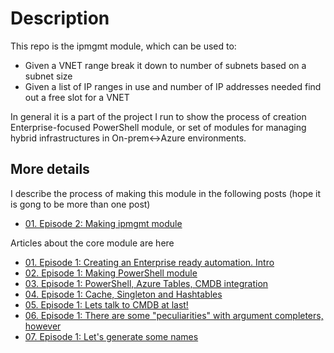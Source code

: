 # Description

This repo is the ipmgmt module, which can be used to:

- Given a VNET range break it down to number of subnets based on a subnet size
- Given a list of IP ranges in use and  number of IP addresses needed find out a free slot for a VNET

In general it is a part of the project I run to show the process of creation Enterprise-focused PowerShell module, or set of modules for managing hybrid infrastructures in On-prem<->Azure environments.

## More details

I describe the process of making this module in the following posts (hope it is gong to be more than one post)

- [01. Episode 2: Making ipmgmt module](https://eosfor.github.io/2018/episode2-making-ipmgmt-module/)

Articles about the core module are here

- [01. Episode 1: Creating an Enterprise ready automation. Intro](https://eosfor.github.io/2018/Episode1-Creating-an-Enterprise-ready-automation/)
- [02. Episode 1: Making PowerShell module](https://eosfor.github.io/2018/Episode1-making-powershell-module/)
- [03. Episode 1: PowerShell, Azure Tables, CMDB integration](https://eosfor.github.io/2018/Episode1-CMDB-integration/)
- [04. Episode 1: Cache, Singleton and Hashtables](https://eosfor.github.io/2018/episode1-cache/)
- [05. Episode 1: Lets talk to CMDB at last!](https://eosfor.github.io/2018/Episode1-lets-talk-to-cmdb-and-autocomplete!/)
- [06. Episode 1: There are some "peculiarities" with argument completers, however](https://eosfor.github.io/2018/Episode1-Issues-with-Argument-Completers/)
- [07. Episode 1: Let's generate some names](https://eosfor.github.io/2018/Episode1-lets-generate-some-names/)